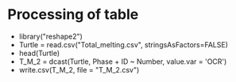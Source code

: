 # Processing of table
- library("reshape2")
- Turtle = read.csv("Total_melting.csv", stringsAsFactors=FALSE)
- head(Turtle)
- T_M_2 = dcast(Turtle, Phase + ID ~ Number, value.var = 'OCR')
- write.csv(T_M_2, file = "T_M_2.csv")
